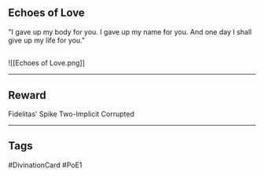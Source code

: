 ## Echoes of Love
"I gave up my body for you. I gave up my name for you. And one day I shall give up my life for you."
## 
![[Echoes of Love.png]]

---
## Reward
Fidelitas' Spike
 Two-Implicit
 Corrupted

---
## Tags
#DivinationCard
#PoE1